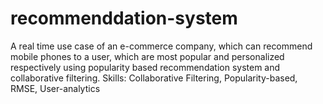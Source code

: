 # recommenddation-system
A real time use case of an e-commerce company, which can recommend mobile phones to a user, which are most popular and personalized respectively using popularity based recommendation system and collaborative filtering.  Skills: Collaborative Filtering, Popularity-based, RMSE, User-analytics

